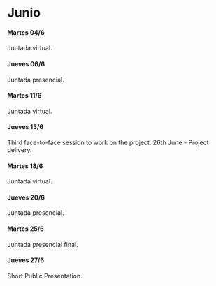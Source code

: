 # Junio

#### Martes 04/6
Juntada virtual.

#### Jueves 06/6
Juntada presencial.

#### Martes 11/6
Juntada virtual.

#### Jueves 13/6
Third face-to-face session to work on the project. 26th June - Project delivery.

#### Martes 18/6
Juntada virtual.

#### Jueves 20/6
Juntada presencial.

#### Martes 25/6
Juntada presencial final.

#### Jueves 27/6
Short Public Presentation.
